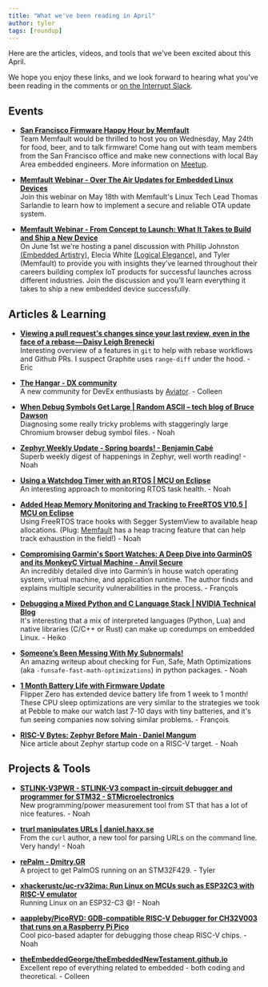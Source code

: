 ```yaml
---
title: "What we've been reading in April"
author: tyler
tags: [roundup]
---
```


<!-- excerpt start -->

Here are the articles, videos, and tools that we've been excited about this
April. 

<!-- excerpt end -->

We hope you enjoy these links, and we look forward to hearing what you've been
reading in the comments or [on the Interrupt Slack](https://interrupt-slack.herokuapp.com/).

## Events

- [**San Francisco Firmware Happy Hour by Memfault**](https://www.meetup.com/san-francisco-firmware-and-embedded-systems-meetup/events/293278562/)<br>
Team Memfault would be thrilled to host you on Wednesday, May 24th for food, beer, and to talk firmware! Come hang out with team members from the San Francisco office and make new connections with local Bay Area embedded engineers. More information on [Meetup](https://www.meetup.com/san-francisco-firmware-and-embedded-systems-meetup/events/293278562/).

- [**Memfault Webinar - Over The Air Updates for Embedded Linux Devices**](https://go.memfault.com/over-the-air-updates-embedded-linux-devices?utm_campaign=OTA%20for%20Linux&utm_source=Website&utm_medium=banner)<br>
Join this webinar on May 18th with Memfault's Linux Tech Lead Thomas Sarlandie to learn how to implement a secure and reliable OTA update system. 

- [**Memfault Webinar - From Concept to Launch: What It Takes to Build and Ship a New Device**](https://go.memfault.com/from-concept-launch-what-it-takes-build-ship-new-device?utm_campaign=Concept%20to%20Launch%20Panel&utm_source=blog&utm_medium=Interrupt)<br>
On June 1st we're hosting a panel discussion with Phillip Johnston [(Embedded Artistry)](https://embeddedartistry.com/), Elecia White [(Logical Elegance)](http://www.logicalelegance.com/site/), and Tyler (Memfault) to provide you with insights they’ve learned throughout their careers building complex IoT products for successful launches across different industries. Join the discussion and you’ll learn everything it takes to ship a new embedded device successfully.


## Articles & Learning

- [**Viewing a pull request's changes since your last review, even in the face of a rebase — Daisy Leigh Brenecki**](https://daisy.wtf/writing/github-changes-since-last-review/)<br>
Interesting overview of a features in `git` to help with rebase workflows and Github PRs. I suspect Graphite uses `range-diff` under the hood. -Eric

- [**The Hangar - DX community**](https://dx.community/)<br>
 A new community for DevEx enthusiasts by [Aviator](https://www.aviator.co/). - Colleen

- [**When Debug Symbols Get Large | Random ASCII – tech blog of Bruce Dawson**](https://randomascii.wordpress.com/2023/03/08/when-debug-symbols-get-large/)<br>
Diagnosing some really tricky problems with staggeringly large Chromium browser debug symbol files. - Noah

- [**Zephyr Weekly Update - Spring boards! - Benjamin Cabé**](https://blog.benjamin-cabe.com/2023/04/07/zephyr-weekly-update-spring-boards)<br>
Superb weekly digest of happenings in Zephyr, well worth reading! - Noah

- [**Using a Watchdog Timer with an RTOS | MCU on Eclipse**](https://mcuoneclipse.com/2023/03/26/using-a-watchdog-timer-with-an-rtos/)<br>
An interesting approach to monitoring RTOS task health. - Noah

- [**Added Heap Memory Monitoring and Tracking to FreeRTOS V10.5 | MCU on Eclipse**](https://mcuoneclipse.com/2023/04/15/added-heap-memory-tracking-to-freertos-v10-5-1-using-systemview/)<br>
Using FreeRTOS trace hooks with Segger SystemView to available heap allocations. (Plug: [Memfault](https://docs.memfault.com/docs/mcu/heap-stats/) has a heap tracing feature that can help track exhaustion in the field!) - Noah

- [**Compromising Garmin's Sport Watches: A Deep Dive into GarminOS and its MonkeyC Virtual Machine - Anvil Secure**](https://www.anvilsecure.com/blog/compromising-garmins-sport-watches-a-deep-dive-into-garminos-and-its-monkeyc-virtual-machine.html)<br>
An incredibly detailed dive into Garmin’s in house watch operating system, virtual machine, and application runtime. The author finds and explains multiple security vulnerabilities in the process. - François

- [**Debugging a Mixed Python and C Language Stack | NVIDIA Technical Blog**](https://developer.nvidia.com/blog/debugging-mixed-python-and-c-language-stack/)<br>
It's interesting that a mix of interpreted languages (Python, Lua) and native libraries (C/C++ or Rust) can make up coredumps on embedded Linux. - Heiko

- [**Someone’s Been Messing With My Subnormals!**](https://moyix.blogspot.com/2022/09/someones-been-messing-with-my-subnormals.html?m=1)<br>
An amazing writeup about checking for Fun, Safe, Math Optimizations (aka `-funsafe-fast-math-optimizations`) in python packages. - Noah

- [**1 Month Battery Life with Firmware Update**](https://blog.flipperzero.one/1-month-battery-life-with-firmware-update/)<br>
Flipper Zero has extended device battery life from 1 week to 1 month! These CPU sleep optimizations are very similar to the strategies we took at Pebble to make our watch last 7-10 days with tiny batteries, and it's fun seeing companies now solving similar problems. - François

- [**RISC-V Bytes: Zephyr Before Main · Daniel Mangum**](https://danielmangum.com/posts/risc-v-bytes-zephyr-before-main/)<br>
Nice article about Zephyr startup code on a RISC-V target. - Noah


## Projects & Tools

- [**STLINK-V3PWR - STLINK-V3 compact in-circuit debugger and programmer for STM32 - STMicroelectronics**](https://www.st.com/en/development-tools/stlink-v3pwr.html)<br>
New programming/power measurement tool from ST that has a lot of nice features. - Noah

- [**trurl manipulates URLs | daniel.haxx.se**](https://daniel.haxx.se/blog/2023/04/03/introducing-trurl/)<br>
From the `curl` author, a new tool for parsing URLs on the command line. Very handy! - Noah

- [**rePalm - Dmitry.GR**](http://dmitry.gr/?r=05.Projects&proj=27.%20rePalm)<br>
A project to get PalmOS running on an STM32F429. - Tyler

- [**xhackerustc/uc-rv32ima: Run Linux on MCUs such as ESP32C3 with RISC-V emulator**](https://github.com/xhackerustc/uc-rv32ima)<br>
Running Linux on an ESP32-C3 :smile:! - Noah

- [**aappleby/PicoRVD: GDB-compatible RISC-V Debugger for CH32V003 that runs on a Raspberry Pi Pico**](https://github.com/aappleby/PicoRVD)<br>
Cool pico-based adapter for debugging those cheap RISC-V chips. - Noah

- [**theEmbeddedGeorge/theEmbeddedNewTestament.github.io**](https://github.com/theEmbeddedGeorge/theEmbeddedNewTestament.github.io)<br>
Excellent repo of everything related to embedded - both coding and theoretical. - Colleen

